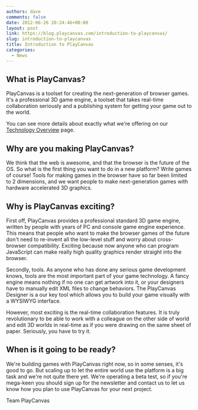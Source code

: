 ```yaml
---
authors: dave
comments: false
date: 2012-06-26 20:24:46+00:00
layout: post
link: https://blog.playcanvas.com/introduction-to-playcanvas/
slug: introduction-to-playcanvas
title: Introduction to PlayCanvas
categories:
  - News
---
```


## What is PlayCanvas?

PlayCanvas is a toolset for creating the next-generation of browser games. It's a professional 3D game engine, a toolset that takes real-time collaboration seriously and a publishing system for getting your game out to the world.

You can see more details about exactly what we're offering on our [Technology Overview](https://playcanvas.com/features) page.

## Why are you making PlayCanvas?

We think that the web is awesome, and that the browser is the future of the OS. So what is the first thing you want to do in a new platform? Write games of course! Tools for making games in the browser have so far been limited to 2 dimensions, and we want people to make next-generation games with hardware accelerated 3D graphics.

## Why is PlayCanvas exciting?

First off, PlayCanvas provides a professional standard 3D game engine, written by people with years of PC and console game engine experience. This means that people who want to make the browser games of the future don't need to re-invent all the low-level stuff and worry about cross-browser compatibility. Exciting because now anyone who can program JavaScript can make really high quality graphics render straight into the browser.

Secondly, tools. As anyone who has done any serious game development knows, tools are the most important part of your game technology. A fancy engine means nothing if no one can get artwork into it, or your designers have to manually edit XML files to change behaviors. The PlayCanvas Designer is a our key tool which allows you to build your game visually with a WYSIWYG interface.

However, most exciting is the real-time collaboration features. It is truly revolutionary to be able to work with a colleague on the other side of world and edit 3D worlds in real-time as if you were drawing on the same sheet of paper. Seriously, you have to try it.

## When is it going to be ready?

We're building games with PlayCanvas right now, so in some senses, it's good to go. But scaling up to let the entire world use the platform is a big task and we're not quite there yet. We're operating a beta test, so if you're mega-keen you should sign up for the newsletter and contact us to let us know how you plan to use PlayCanvas for your next project.

Team PlayCanvas
